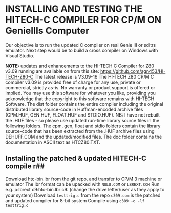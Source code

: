 # INSTALLING AND TESTING THE HITECH-C COMPILER FOR CP/M ON GenieIIIs Computer
Our objective is to run the updated C compiler on real Genie III or sdltrs emulator. Next step would be to build a cross compiler on Windows with Visual Studio.

**NOTE:**  updates and enhancements to the HI-TECH C Compiler for Z80 v3.09 running are available on from this site:
<https://github.com/agn453/HI-TECH-Z80-C>
The latest release is V3.09-16
The HI-TECH Z80 CP/M C compiler v3.09 is provided free of charge for any use, private or commercial, strictly as-is. No warranty or product support is offered or implied. You may use this software for whatever you like, providing you acknowledge that the copyright to this software remains with HI-TECH Software.
The dist folder contains the entire compiler including the original distributed library source-code in Huffman-encoded archive files (CPM.HUF, GEN.HUF, FLOAT.HUF and STDIO.HUF). NB: I have not rebuilt the .HUF files - so please use updated run-time library source files in the following folders.
The cpm, gen, float and stdio folders contain the library source-code that has been extracted from the .HUF archive files using DEHUFF.COM and the updated/modified files. The doc folder contains the documentation in ASCII text as HTCZ80.TXT.

## Installing the patched & updated HITECH-C compile r##
Download htc-bin.lbr from the git repo, and transfer to CP/M 3 machine or emulator
The lbr format can be upacked with `NULU.COM` or `LBREXT.COM`
Run e.g. p:lbrext c9:htc-bin.lbr c9: (change the drive letter/user as they apply to your system)
Download `testtrig.c` from the repo
`c309.com` is the patched and updated compiler for 8-bit system
Compile using `c309 -o -lf testtrig.c` 
